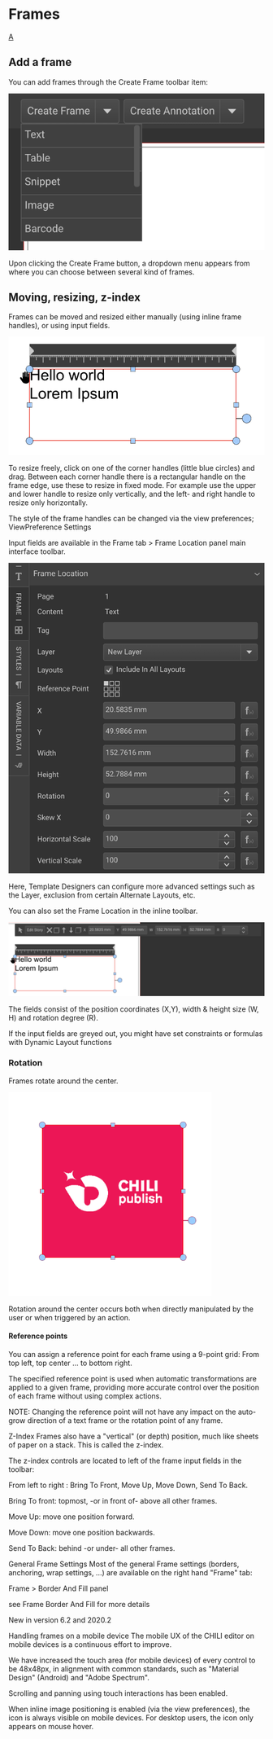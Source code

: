 # Frames

[A](https://chilipublishdocs.atlassian.net/wiki/spaces/CPDOC/pages/1412121/Frames)

## Add a frame

You can add frames through the Create Frame toolbar item:

![Add Frame](add-frame.png)

Upon clicking the Create Frame button, a dropdown menu appears from where you can choose between several kind of frames.


## Moving, resizing, z-index
Frames can be moved  and resized either manually (using inline frame handles), or using input fields.

![screenshot](frame1.png)

To resize freely, click on one of the corner handles (little blue circles) and drag.
Between each corner handle there is a rectangular handle on the frame edge, use these to resize in fixed mode.
For example use the upper and lower handle to resize only vertically, and the left- and right handle to resize only horizontally.

The style of the frame handles can be changed via the view preferences; ViewPreference Settings

Input fields are available in the Frame tab > Frame Location panel main interface toolbar.

![ui](frame-location.png)

Here, Template Designers can configure more advanced settings such as the Layer, exclusion from certain Alternate Layouts, etc.

You can also set the Frame Location in the inline toolbar.

![ui-full](inline-toolbar.png)

The fields consist of the position coordinates (X,Y), width & height size (W, H) and rotation degree (R).

If the input fields are greyed out, you might have set constraints or formulas with Dynamic Layout functions


### Rotation

Frames rotate around the center.

![ui](rotate.gif)

Rotation around the center occurs both when directly manipulated by the user or when triggered by an action.


#### Reference points

You can assign a reference point for each frame using a 9-point grid: From top left, top center ... to bottom right.

The specified reference point is used when automatic transformations are applied to a given frame, providing more accurate control over the position of each frame without using complex actions.

NOTE: Changing the reference point will not have any impact on the auto-grow direction of a text frame or the rotation point of any frame.


Z-Index
Frames also have a "vertical" (or depth) position, much like sheets of paper on a stack. This is called the z-index.

The z-index controls are located to left of the frame input fields in the toolbar:   

From left to right : Bring To Front, Move Up, Move Down, Send To Back.

Bring To front: topmost, -or in front of- above all other frames.

Move Up: move one position forward.

Move Down: move one position backwards.

Send To Back: behind -or under- all other frames.

General Frame Settings
Most of the general Frame settings (borders, anchoring, wrap settings, ...) are available on the right hand "Frame" tab:

Frame > Border And Fill panel


see Frame Border And Fill for more details

New in version 6.2 and 2020.2

Handling frames on a mobile device
The mobile UX of the CHILI editor on mobile devices is a continuous effort to improve.

We have increased the touch area (for mobile devices) of every control to be 48x48px, in alignment with common standards, such as "Material Design" (Android) and "Adobe Spectrum".

Scrolling and panning using touch interactions has been enabled.

When inline image positioning is enabled (via the view preferences), the icon is always visible on mobile devices. For desktop users, the icon only appears on mouse hover.